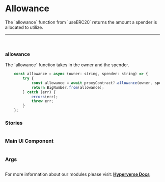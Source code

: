 # Allowance

<p> The `allowance` function from `useERC20` returns the amount a spender is allocated to utilize. </p>

---

<br>

### allowance

<p> The `allowance` function takes in the owner and the spender. </p>

```jsx
	const allowance = async (owner: string, spender: string) => {
		try {
			const allowance = await proxyContract?.allowance(owner, spender);
			return BigNumber.from(allowance);
		} catch (err) {
			errors(err);
			throw err;
		}
	};
```

### Stories

```jsx

```

### Main UI Component

```jsx

```

### Args

```jsx

```

For more information about our modules please visit: [**Hyperverse Docs**](docs.hyperverse.dev)
